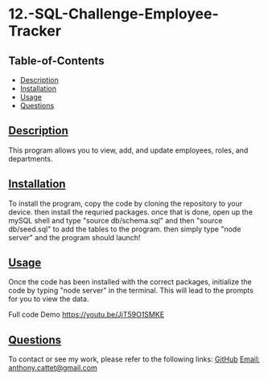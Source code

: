 # 12.-SQL-Challenge-Employee-Tracker
 
  ## Table-of-Contents
  * [Description](#description)
  * [Installation](#installation)
  * [Usage](#usage)
  * [Questions](#questions)
  
  ## [Description](#table-of-contents)
  This program allows you to view, add, and update employees, roles, and departments. 
  ## [Installation](#table-of-contents)
  To install the program, copy the code by cloning the repository to your device. then install the requried packages. once that is done, open up the mySQL shell and type "source db/schema.sql" and then "source db/seed.sql" to add the tables to the program. then simply type "node server" and the program should launch!
  ## [Usage](#table-of-contents)
  
  
 


  
  Once the code has been installed with the correct packages, initialize the code by typing "node server" in the terminal. This will lead to the prompts for you to view the data.
  
  Full code Demo
  https://youtu.be/JjT59O1SMKE

  ## [Questions](#table-of-contents)
  To contact or see my work, please refer to the following links:
  [GitHub](https://github.com/acattet)
  [Email: anthony.cattet@gmail.com](mailto:anthony.cattet@gmail.com)